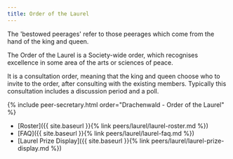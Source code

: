 ```yaml
---
title: Order of the Laurel
---
```


The 'bestowed peerages' refer to those peerages which come from the hand of the king and queen. 

The Order of the Laurel is a Society-wide order, which recognises excellence in some area of the arts or sciences of peace. 

It is a consultation order, meaning that the king and queen choose who to invite to the order, after consulting with the existing members. Typically this consultation includes a discussion period and a poll. 

{% include peer-secretary.html order="Drachenwald - Order of the Laurel" %}

* [Roster]({{ site.baseurl }}{% link peers/laurel/laurel-roster.md %})
* [FAQ]({{ site.baseurl }}{% link peers/laurel/laurel-faq.md %})
* [Laurel Prize Display]({{ site.baseurl }}{% link peers/laurel/laurel-prize-display.md %})
